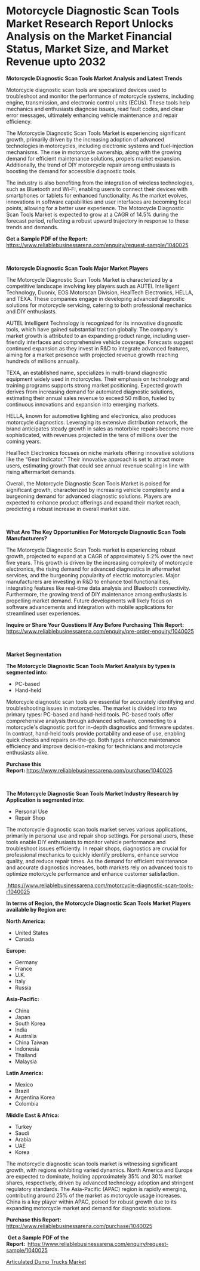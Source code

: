 <p><h1>Motorcycle Diagnostic Scan Tools Market Research Report Unlocks Analysis on the Market Financial Status, Market Size, and Market Revenue upto 2032</h1></p><p><strong>Motorcycle Diagnostic Scan Tools Market Analysis and Latest Trends</strong></p>
<p><p>Motorcycle diagnostic scan tools are specialized devices used to troubleshoot and monitor the performance of motorcycle systems, including engine, transmission, and electronic control units (ECUs). These tools help mechanics and enthusiasts diagnose issues, read fault codes, and clear error messages, ultimately enhancing vehicle maintenance and repair efficiency.</p><p>The Motorcycle Diagnostic Scan Tools Market is experiencing significant growth, primarily driven by the increasing adoption of advanced technologies in motorcycles, including electronic systems and fuel-injection mechanisms. The rise in motorcycle ownership, along with the growing demand for efficient maintenance solutions, propels market expansion. Additionally, the trend of DIY motorcycle repair among enthusiasts is boosting the demand for accessible diagnostic tools.</p><p>The industry is also benefiting from the integration of wireless technologies, such as Bluetooth and Wi-Fi, enabling users to connect their devices with smartphones or tablets for enhanced functionality. As the market evolves, innovations in software capabilities and user interfaces are becoming focal points, allowing for a better user experience. The Motorcycle Diagnostic Scan Tools Market is expected to grow at a CAGR of 14.5% during the forecast period, reflecting a robust upward trajectory in response to these trends and demands.</p></p>
<p><strong>Get a Sample PDF of the Report:&nbsp;</strong> <a href="https://www.reliablebusinessarena.com/enquiry/request-sample/1040025?utm_campaign=3346&utm_medium=2&utm_source=Github&utm_content=ia&utm_term=08042025&utm_id=motorcycle-diagnostic-scan-tools">https://www.reliablebusinessarena.com/enquiry/request-sample/1040025</a></p>
<p>&nbsp;</p>
<p><strong>Motorcycle Diagnostic Scan Tools Major Market Players</strong></p>
<p><p>The Motorcycle Diagnostic Scan Tools Market is characterized by a competitive landscape involving key players such as AUTEL Intelligent Technology, Duonix, EOS Motorscan Division, HealTech Electronics, HELLA, and TEXA. These companies engage in developing advanced diagnostic solutions for motorcycle servicing, catering to both professional mechanics and DIY enthusiasts. </p><p>AUTEL Intelligent Technology is recognized for its innovative diagnostic tools, which have gained substantial traction globally. The company's market growth is attributed to an expanding product range, including user-friendly interfaces and comprehensive vehicle coverage. Forecasts suggest continued expansion as they invest in R&D to integrate advanced features, aiming for a market presence with projected revenue growth reaching hundreds of millions annually.</p><p>TEXA, an established name, specializes in multi-brand diagnostic equipment widely used in motorcycles. Their emphasis on technology and training programs supports strong market positioning. Expected growth derives from increasing demand for automated diagnostic solutions, estimating their annual sales revenue to exceed 50 million, fueled by continuous innovations and expansion into emerging markets.</p><p>HELLA, known for automotive lighting and electronics, also produces motorcycle diagnostics. Leveraging its extensive distribution network, the brand anticipates steady growth in sales as motorbike repairs become more sophisticated, with revenues projected in the tens of millions over the coming years.</p><p>HealTech Electronics focuses on niche markets offering innovative solutions like the “Gear Indicator.” Their innovative approach is set to attract more users, estimating growth that could see annual revenue scaling in line with rising aftermarket demands.</p><p>Overall, the Motorcycle Diagnostic Scan Tools Market is poised for significant growth, characterized by increasing vehicle complexity and a burgeoning demand for advanced diagnostic solutions. Players are expected to enhance product offerings and expand their market reach, predicting a robust increase in overall market size.</p></p>
<p>&nbsp;</p>
<p><strong>What Are The Key Opportunities For Motorcycle Diagnostic Scan Tools Manufacturers?</strong></p>
<p><p>The Motorcycle Diagnostic Scan Tools market is experiencing robust growth, projected to expand at a CAGR of approximately 5.2% over the next five years. This growth is driven by the increasing complexity of motorcycle electronics, the rising demand for advanced diagnostics in aftermarket services, and the burgeoning popularity of electric motorcycles. Major manufacturers are investing in R&D to enhance tool functionalities, integrating features like real-time data analysis and Bluetooth connectivity. Furthermore, the growing trend of DIY maintenance among enthusiasts is propelling market demand. Future developments will likely focus on software advancements and integration with mobile applications for streamlined user experiences.</p></p>
<p><strong>Inquire or Share Your Questions If Any Before Purchasing This Report:</strong> <a href="https://www.reliablebusinessarena.com/enquiry/pre-order-enquiry/1040025?utm_campaign=3346&utm_medium=2&utm_source=Github&utm_content=ia&utm_term=08042025&utm_id=motorcycle-diagnostic-scan-tools">https://www.reliablebusinessarena.com/enquiry/pre-order-enquiry/1040025</a></p>
<p>&nbsp;</p>
<p><strong>Market Segmentation</strong></p>
<p><strong>The Motorcycle Diagnostic Scan Tools Market Analysis by types is segmented into:</strong></p>
<p><ul><li>PC-based</li><li>Hand-held</li></ul></p>
<p><p>Motorcycle diagnostic scan tools are essential for accurately identifying and troubleshooting issues in motorcycles. The market is divided into two primary types: PC-based and hand-held tools. PC-based tools offer comprehensive analysis through advanced software, connecting to a motorcycle's diagnostic port for in-depth diagnostics and firmware updates. In contrast, hand-held tools provide portability and ease of use, enabling quick checks and repairs on-the-go. Both types enhance maintenance efficiency and improve decision-making for technicians and motorcycle enthusiasts alike.</p></p>
<p><strong>Purchase this Report:&nbsp;</strong><a href="https://www.reliablebusinessarena.com/purchase/1040025?utm_campaign=3346&utm_medium=2&utm_source=Github&utm_content=ia&utm_term=08042025&utm_id=motorcycle-diagnostic-scan-tools">https://www.reliablebusinessarena.com/purchase/1040025</a></p>
<p>&nbsp;</p>
<p><strong>The Motorcycle Diagnostic Scan Tools Market Industry Research by Application is segmented into:</strong></p>
<p><ul><li>Personal Use</li><li>Repair Shop</li></ul></p>
<p><p>The motorcycle diagnostic scan tools market serves various applications, primarily in personal use and repair shop settings. For personal users, these tools enable DIY enthusiasts to monitor vehicle performance and troubleshoot issues efficiently. In repair shops, diagnostics are crucial for professional mechanics to quickly identify problems, enhance service quality, and reduce repair times. As the demand for efficient maintenance and accurate diagnostics increases, both markets rely on advanced tools to optimize motorcycle performance and enhance customer satisfaction.</p></p>
<p><a href="https://www.reliablebusinessarena.com/motorcycle-diagnostic-scan-tools-r1040025?utm_campaign=3346&utm_medium=2&utm_source=Github&utm_content=ia&utm_term=08042025&utm_id=motorcycle-diagnostic-scan-tools">&nbsp;https://www.reliablebusinessarena.com/motorcycle-diagnostic-scan-tools-r1040025</a></p>
<p><strong>In terms of Region, the Motorcycle Diagnostic Scan Tools Market Players available by Region are:</strong></p>
<p>
    <p> <strong> North America: </strong>
        <ul>
            <li>United States</li>
            <li>Canada</li>
        </ul>
        </p> 
    <p> <strong> Europe: </strong>
        <ul>
            <li>Germany</li>
            <li>France</li>
            <li>U.K.</li>
            <li>Italy</li>
            <li>Russia</li>
        </ul>
        </p> 
    <p> <strong> Asia-Pacific: </strong>
        <ul>
            <li>China</li>
            <li>Japan</li>
            <li>South Korea</li>
            <li>India</li>
            <li>Australia</li>
            <li>China Taiwan</li>
            <li>Indonesia</li>
            <li>Thailand</li>
            <li>Malaysia</li>
        </ul>
        </p> 
    <p> <strong> Latin America: </strong>
        <ul>
            <li>Mexico</li>
            <li>Brazil</li>
            <li>Argentina Korea</li>
            <li>Colombia</li>
        </ul>
        </p> 
    <p> <strong> Middle East & Africa: </strong>
        <ul>
            <li>Turkey</li>
            <li>Saudi</li>
            <li>Arabia</li>
            <li>UAE</li>
            <li>Korea</li>
        </ul>
    </p>
    </p>
<p><p>The motorcycle diagnostic scan tools market is witnessing significant growth, with regions exhibiting varied dynamics. North America and Europe are expected to dominate, holding approximately 35% and 30% market shares, respectively, driven by advanced technology adoption and stringent regulatory standards. The Asia-Pacific (APAC) region is rapidly emerging, contributing around 25% of the market as motorcycle usage increases. China is a key player within APAC, poised for robust growth due to its expanding motorcycle market and demand for diagnostic solutions.</p></p>
<p><strong>Purchase this Report: </strong><a href="https://www.reliablebusinessarena.com/purchase/1040025?utm_campaign=3346&utm_medium=2&utm_source=Github&utm_content=ia&utm_term=08042025&utm_id=motorcycle-diagnostic-scan-tools">https://www.reliablebusinessarena.com/purchase/1040025</a></p>
<p>&nbsp;<strong>Get a Sample PDF of the Report:&nbsp;&nbsp;</strong><a href="https://www.reliablebusinessarena.com/enquiry/request-sample/1040025?utm_campaign=3346&utm_medium=2&utm_source=Github&utm_content=ia&utm_term=08042025&utm_id=motorcycle-diagnostic-scan-tools">https://www.reliablebusinessarena.com/enquiry/request-sample/1040025</a></p>
<p><strong></strong></p>
<p><p><a href="https://github.com/shirlantosx7/Market-Research-Report-List-1/blob/main/articulated-dump-trucks-market.md?utm_campaign=3346&utm_medium=2&utm_source=Github&utm_content=ia&utm_term=08042025&utm_id=motorcycle-diagnostic-scan-tools">Articulated Dump Trucks Market</a></p></p>